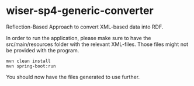 # wiser-sp4-generic-converter

Reflection-Based Approach to convert XML-based data into RDF.

In order to run the application, please make sure to have the src/main/resources folder with the relevant XML-files.
Those files might not be provided with the program.

```
mvn clean install
mvn spring-boot:run
```

You should now have the files generated to use further.
